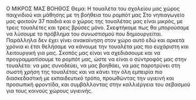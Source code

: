 Ο ΜΙΚΡΟΣ ΜΑΣ ΒΟΗΘΟΣ
Θεμα: Η τουαλέτα του σχολείου μας χώρος παιχνιδιού και μάθησης με τη βοήθεια του ρομπότ μας
Στο νηπιαγωγείο μας φοιτούν 37 παιδιά και ο χώρος της τουαλέτας μας είναι μικρός, με τρεις τουαλέτες και τρεις βρύσες μόνο. Σκεφτήκαμε πως θα μπορούσαμε να λύσουμε το πρόβλημα του συνωστισμού που δημιουργείται. Παράλληλα δεν έχει γίνει ανακαίνηση στον χώρο αυτό εδώ και αρκετά χρόνια κι έτσι θελήσαμε να κάνουμε την τουαλέτα μας πιο ευχάριστη και λειτουργική για μας. Σκοπός μας είναι να σχεδιάσουμε και να προγραμματίσουμε το ρομπότ μας, ώστε να είναι ο σύντροφός μας στην τουαλέτα: να μας συνοδεύει, να μας βοηθάει, να μας παροτρύνει στη σωστή χρήση της τουαλέτας και να κάνει την όλη εμπειρία πιο διασκεδαστική με εκπαιδευτικό τρόπο, προωθώντας την υγιεινή και προσωπική φροντίδα, και συμβάλλοντας στην καλλιέργεια του σεβασμού για τους κοινούς χώρους υγιεινής.
